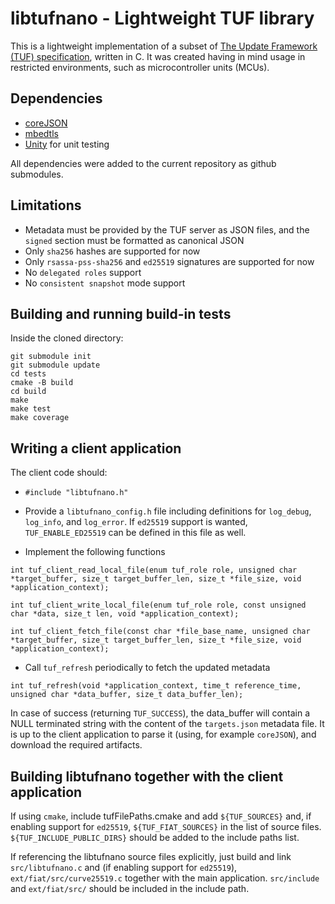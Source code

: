 libtufnano - Lightweight TUF library
====================================

This is a lightweight implementation of a subset of 
[The Update Framework (TUF) specification](https://theupdateframework.github.io/specification/latest/),
written in C. 
It was created having in mind usage in restricted environments, such as 
microcontroller units (MCUs).


Dependencies
------------
- [coreJSON](https://github.com/FreeRTOS/coreJSON)
- [mbedtls](https://github.com/Mbed-TLS/mbedtls)
- [Unity](https://github.com/ThrowTheSwitch/Unity.git) for unit testing

All dependencies were added to the current repository as github submodules.


Limitations
-----------
- Metadata must be provided by the TUF server as JSON files, and the `signed`
section must be formatted as canonical JSON
- Only `sha256` hashes are supported for now
- Only `rsassa-pss-sha256` and `ed25519` signatures are supported for now
- No `delegated roles` support
- No `consistent snapshot` mode support


Building and running build-in tests
-----------------------------------
Inside the cloned directory:
```
git submodule init
git submodule update
cd tests
cmake -B build
cd build
make
make test
make coverage
```

Writing a client application
----------------------------
The client code should:
- `#include "libtufnano.h"`
- Provide a `libtufnano_config.h` file including definitions for `log_debug`, 
`log_info`, and `log_error`. If `ed25519` support is wanted, `TUF_ENABLE_ED25519`
can be defined in this file as well.

- Implement the following functions
```
int tuf_client_read_local_file(enum tuf_role role, unsigned char *target_buffer, size_t target_buffer_len, size_t *file_size, void *application_context);

int tuf_client_write_local_file(enum tuf_role role, const unsigned char *data, size_t len, void *application_context);

int tuf_client_fetch_file(const char *file_base_name, unsigned char *target_buffer, size_t target_buffer_len, size_t *file_size, void *application_context);
```
- Call `tuf_refresh` periodically to fetch the updated metadata
```
int tuf_refresh(void *application_context, time_t reference_time, unsigned char *data_buffer, size_t data_buffer_len);
```
In case of success (returning `TUF_SUCCESS`), the data_buffer will contain a NULL 
terminated string with the content of the `targets.json` metadata file. It is up
to the client application to parse it (using, for example `coreJSON`), and download 
the required artifacts.


Building libtufnano together with the client application
--------------------------------------------------------
If using `cmake`, include tufFilePaths.cmake and add `${TUF_SOURCES}` and, if 
enabling support for `ed25519`, `${TUF_FIAT_SOURCES}` in the list of source files.
`${TUF_INCLUDE_PUBLIC_DIRS}` should be added to the include paths list.

If referencing the libtufnano source files explicitly, just build and link `src/libtufnano.c` 
and (if enabling support for `ed25519`), `ext/fiat/src/curve25519.c` together with 
the main application. `src/include` and `ext/fiat/src/` should be included in the
include path.
